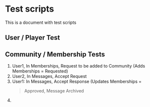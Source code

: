 # Test scripts 
This is a document with test scripts

## User / Player Test 

## Community / Membership Tests

1. User1, In Memberships, Request to be added to Community (Adds Memberships = Requested)
2. User2, In Messages, Accept Request 
3. User1: In Messages, Accept Response (Updates Memberships = 
   > Approved, Message Archived
4. 